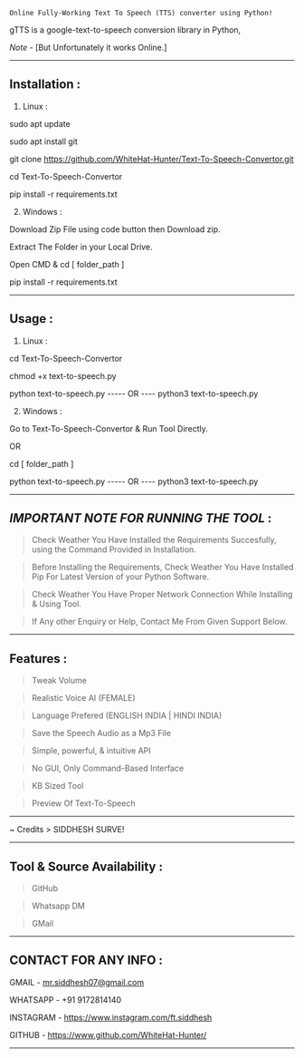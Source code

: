 
~~~~~~~~~~~~~~~~~~~~~~~~~~~~~~~~~~~~~~~~~~~~~~~~~~~~~~~~~~~~~~~
Online Fully-Working Text To Speech (TTS) converter using Python! 
~~~~~~~~~~~~~~~~~~~~~~~~~~~~~~~~~~~~~~~~~~~~~~~~~~~~~~~~~~~~~~~

gTTS is a google-text-to-speech conversion library in Python,

*Note* - [But Unfortunately it works Online.]
_____________________________________________________________________________________

Installation :
--------------

1. Linux :


sudo apt update

sudo apt install git

git clone https://github.com/WhiteHat-Hunter/Text-To-Speech-Convertor.git

cd Text-To-Speech-Convertor

pip install -r requirements.txt


2. Windows :


Download Zip File using code button then Download zip.

Extract The Folder in your Local Drive.

Open CMD & cd [ folder_path ]

pip install -r requirements.txt

_____________________________________________________________________________________

Usage :
-------

1. Linux :
  

cd Text-To-Speech-Convertor

chmod +x text-to-speech.py

python text-to-speech.py  -----  OR ---- python3 text-to-speech.py


2. Windows :


Go to Text-To-Speech-Convertor & Run Tool Directly.

OR

cd [ folder_path ]

python text-to-speech.py  -----  OR ---- python3 text-to-speech.py

_____________________________________________________________________________________

*IMPORTANT NOTE FOR RUNNING THE TOOL* :
---------------------------------------

> Check Weather You Have Installed the Requirements Succesfully,
  using the Command Provided in Installation.

> Before Installing the Requirements, Check Weather You Have Installed
  Pip For Latest Version of your Python Software.

> Check Weather You Have Proper Network Connection While Installing & Using Tool.

> If Any other Enquiry or Help, Contact Me From Given Support Below.

_____________________________________________________________________________________

Features :
----------

> Tweak Volume

> Realistic Voice AI (FEMALE)

> Language Prefered (ENGLISH INDIA | HINDI INDIA)

> Save the Speech Audio as a Mp3 File

> Simple, powerful, & intuitive API

> No GUI, Only Command-Based Interface

> KB Sized Tool

> Preview Of Text-To-Speech

_____________________________________________________________________________________

~ Credits > SIDDHESH SURVE!

_____________________________________________________________________________________

Tool & Source Availability :
----------------------------

> GitHub

> Whatsapp DM

> GMail

_____________________________________________________________________________________

CONTACT FOR ANY INFO :
----------------------

GMAIL - mr.siddhesh07@gmail.com

WHATSAPP - +91 9172814140

INSTAGRAM - https://www.instagram.com/ft.siddhesh

GITHUB - https://www.github.com/WhiteHat-Hunter/

_____________________________________________________________________________________
